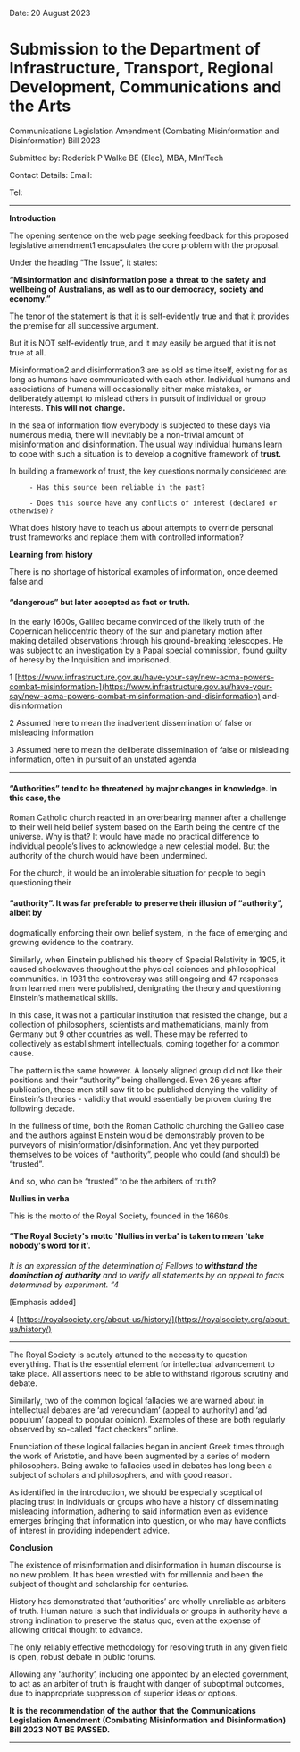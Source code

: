Date: 20 August 2023

# Submission to the Department of Infrastructure, Transport, Regional Development, Communications and the Arts

 Communications Legislation Amendment (Combating
 Misinformation and Disinformation) Bill 2023

Submitted by:
Roderick P Walke BE (Elec), MBA, MlnfTech

Contact Details:
Email:

Tel:


-----

**Introduction**

The opening sentence on the web page seeking feedback for this proposed legislative
amendment1 encapsulates the core problem with the proposal.

Under the heading “The Issue”, it states:

**“Misinformation** **and** **disinformation** **pose** **a** **threat** **to** **the** **safety** **and** **wellbeing** **of**
**Australians,** **as** **well** **as** **to** **our** **democracy,** **society** **and** **economy.”**

The tenor of the statement is that it is self-evidently true and that it provides the premise
for all successive argument.

But it is NOT self-evidently true, and it may easily be argued that it is not true at all.

Misinformation2 and disinformation3 are as old as time itself, existing for as long as
humans have communicated with each other. Individual humans and associations of
humans will occasionally either make mistakes, or deliberately attempt to mislead others
in pursuit of individual or group interests. **This** **will** **not** **change.**

In the sea of information flow everybody is subjected to these days via numerous media,
there will inevitably be a non-trivial amount of misinformation and disinformation. The
usual way individual humans learn to cope with such a situation is to develop a cognitive
framework of **trust.**

In building a framework of trust, the key questions normally considered are:

         - Has this source been reliable in the past?

         - Does this source have any conflicts of interest (declared or otherwise)?

What does history have to teach us about attempts to override personal trust frameworks
and replace them with controlled information?

**Learning** **from** **history**

There is no shortage of historical examples of information, once deemed false and
#### “dangerous” but later accepted as fact or truth.

In the early 1600s, Galileo became convinced of the likely truth of the Copernican
heliocentric theory of the sun and planetary motion after making detailed observations
through his ground-breaking telescopes. He was subject to an investigation by a Papal
special commission, found guilty of heresy by the Inquisition and imprisoned.

1 [https://www.infrastructure.gov.au/have-your-say/new-acma-powers-combat-misinformation-](https://www.infrastructure.gov.au/have-your-say/new-acma-powers-combat-misinformation-and-disinformation)
and-disinformation

2 Assumed here to mean the inadvertent dissemination of false or misleading information

3 Assumed here to mean the deliberate dissemination of false or misleading information, often in
pursuit of an unstated agenda


-----

#### “Authorities” tend to be threatened by major changes in knowledge. In this case, the
Roman Catholic church reacted in an overbearing manner after a challenge to their well
held belief system based on the Earth being the centre of the universe. Why is that? It
would have made no practical difference to individual people’s lives to acknowledge a
new celestial model. But the authority of the church would have been undermined.

For the church, it would be an intolerable situation for people to begin questioning their
#### “authority”. It was far preferable to preserve their illusion of “authority”, albeit by
dogmatically enforcing their own belief system, in the face of emerging and growing
evidence to the contrary.

Similarly, when Einstein published his theory of Special Relativity in 1905, it caused
shockwaves throughout the physical sciences and philosophical communities. In 1931
the controversy was still ongoing and 47 responses from learned men were published,
denigrating the theory and questioning Einstein’s mathematical skills.

In this case, it was not a particular institution that resisted the change, but a collection of
philosophers, scientists and mathematicians, mainly from Germany but 9 other countries
as well. These may be referred to collectively as establishment intellectuals, coming
together for a common cause.

The pattern is the same however. A loosely aligned group did not like their positions and
their “authority” being challenged. Even 26 years after publication, these men still saw fit
to be published denying the validity of Einstein’s theories      - validity that would essentially
be proven during the following decade.

In the fullness of time, both the Roman Catholic churching the Galileo case and the
authors against Einstein would be demonstrably proven to be purveyors of
misinformation/disinformation. And yet they purported themselves to be voices of
*authority”, people who could (and should) be “trusted”.

And so, who can be “trusted” to be the arbiters of truth?

**Nullius** **in** **verba**

This is the motto of the Royal Society, founded in the 1660s.

#### “The Royal Society's motto 'Nullius in verba' is taken to mean 'take nobody's word for it'.
_It_ _is_ _an_ _expression_ _of_ _the_ _determination_ _of_ _Fellows_ _to_ **_withstand_** **_the_** **_domination_** **_of_**
**_authority_** _and_ _to_ _verify_ _all_ _statements_ _by_ _an_ _appeal_ _to_ _facts_ _determined_ _by_ _experiment._ _”4_

[Emphasis added]

4 [https://royalsociety.org/about-us/history/](https://royalsociety.org/about-us/history/)


-----

The Royal Society is acutely attuned to the necessity to question everything. That is the
essential element for intellectual advancement to take place. All assertions need to be
able to withstand rigorous scrutiny and debate.

Similarly, two of the common logical fallacies we are warned about in intellectual debates
are ‘ad verecundiam’ (appeal to authority) and ‘ad populum’ (appeal to popular opinion).
Examples of these are both regularly observed by so-called “fact checkers” online.

Enunciation of these logical fallacies began in ancient Greek times through the work of
Aristotle, and have been augmented by a series of modern philosophers. Being awake to
fallacies used in debates has long been a subject of scholars and philosophers, and with
good reason.

As identified in the introduction, we should be especially sceptical of placing trust in
individuals or groups who have a history of disseminating misleading information,
adhering to said information even as evidence emerges bringing that information into
question, or who may have conflicts of interest in providing independent advice.

**Conclusion**

The existence of misinformation and disinformation in human discourse is no new
problem. It has been wrestled with for millennia and been the subject of thought and
scholarship for centuries.

History has demonstrated that ‘authorities’ are wholly unreliable as arbiters of truth.
Human nature is such that individuals or groups in authority have a strong inclination to
preserve the status quo, even at the expense of allowing critical thought to advance.

The only reliably effective methodology for resolving truth in any given field is open,
robust debate in public forums.

Allowing any 'authority’, including one appointed by an elected government, to act as an
arbiter of truth is fraught with danger of suboptimal outcomes, due to inappropriate
suppression of superior ideas or options.

**It** **is** **the** **recommendation** **of** **the** **author** **that** **the** **Communications** **Legislation**
**Amendment** **(Combating** **Misinformation** **and** **Disinformation)** **Bill** **2023**
**NOT** **BE** **PASSED.**


-----

